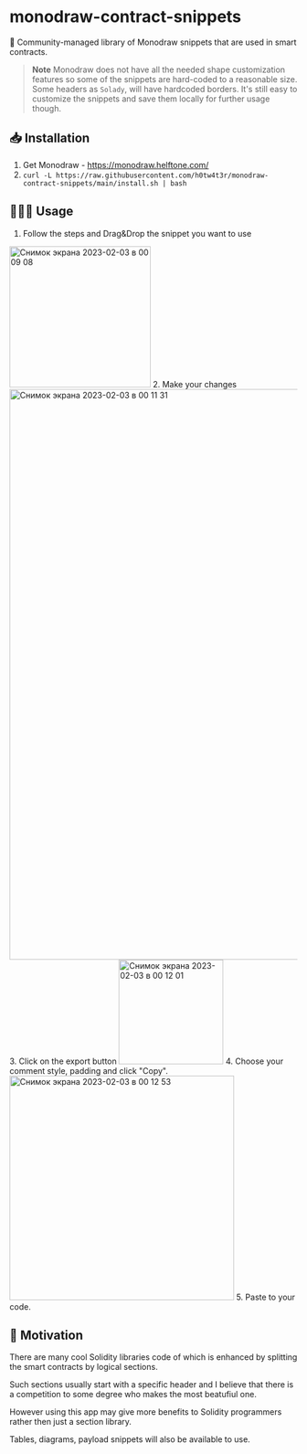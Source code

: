 # monodraw-contract-snippets
💅 Community-managed library of Monodraw snippets that are used in smart contracts.

> **Note**
Monodraw does not have all the needed shape customization features so some of the snippets are hard-coded to a reasonable size. Some headers as `Solady`, will have hardcoded borders. It's still easy to customize the snippets and save them locally for further usage though.

## 📥 Installation
1. Get Monodraw - https://monodraw.helftone.com/
2. `curl -L https://raw.githubusercontent.com/h0tw4t3r/monodraw-contract-snippets/main/install.sh | bash`

## 👷🏻‍♂️ Usage
1. Follow the steps and Drag&Drop the snippet you want to use
<img width="247" alt="Снимок экрана 2023-02-03 в 00 09 08" src="https://user-images.githubusercontent.com/35642018/216460747-1bde83b3-a2f0-41fa-9e7a-3c542c9ac53d.png">
2. Make your changes
<img width="999" alt="Снимок экрана 2023-02-03 в 00 11 31" src="https://user-images.githubusercontent.com/35642018/216460917-6052f7d9-016d-4bcb-8d30-089f6333960b.png">
3. Click on the export button
<img width="183" alt="Снимок экрана 2023-02-03 в 00 12 01" src="https://user-images.githubusercontent.com/35642018/216461042-6bfa5013-461b-4bfe-a4e1-fac240678d15.png">
4. Choose your comment style, padding and click "Copy".
<img width="393" alt="Снимок экрана 2023-02-03 в 00 12 53" src="https://user-images.githubusercontent.com/35642018/216461118-3db1f18f-504b-4d42-bffd-42ee36dd4e15.png">
5. Paste to your code.

## 😤 Motivation
There are many cool Solidity libraries code of which is enhanced by splitting the smart contracts by logical sections.

Such sections usually start with a specific header and I believe that there is a competition to some degree who makes the most beatufiul one.

However using this app may give more benefits to Solidity programmers rather then just a section library.

Tables, diagrams, payload snippets will also be available to use.
